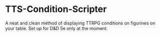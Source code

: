 # TTS-Condition-Scripter
A neat and clean method of displaying TTRPG conditions on figurines on your table. Set up for D&amp;D 5e only at the moment.
